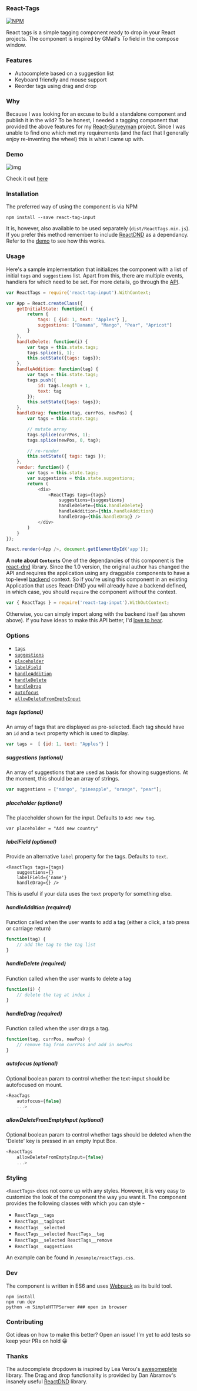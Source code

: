 ### React-Tags

[![NPM](https://nodei.co/npm/react-tag-input.png?downloads=true)](https://www.npmjs.com/package/react-tag-input)

React tags is a simple tagging component ready to drop in your React projects. The component is inspired by GMail's *To* field in the compose window. 

### Features
- Autocomplete based on a suggestion list
- Keyboard friendly and mouse support
- Reorder tags using drag and drop

### Why
Because I was looking for an excuse to build a standalone component and publish it in the wild? To be honest, I needed a tagging component that provided the above features for my [React-Surveyman](http://github.com/prakhar1989/react-surveyman) project. Since I was unable to find one which met my requirements (and the fact that I generally enjoy re-inventing the wheel) this is what I came up with.


### Demo
![img](demo.gif)

Check it out [here](http://prakhar.me/react-tags/example)

### Installation
The preferred way of using the component is via NPM

```
npm install --save react-tag-input
```
It is, however, also available to be used separately (`dist/ReactTags.min.js`). If you prefer this method remember to include [ReactDND](https://github.com/gaearon/react-dnd) as a dependancy. Refer to the [demo](http://prakhar.me/react-tags/example) to see how this works.

### Usage

Here's a sample implementation that initializes the component with a list of initial `tags` and `suggestions` list. Apart from this, there are multiple events, handlers for which need to be set. For more details, go through the [API](#Options).

```javascript
var ReactTags = require('react-tag-input').WithContext;

var App = React.createClass({
    getInitialState: function() {
        return {
            tags: [ {id: 1, text: "Apples"} ],
            suggestions: ["Banana", "Mango", "Pear", "Apricot"]
        }
    },
    handleDelete: function(i) {
        var tags = this.state.tags;
        tags.splice(i, 1);
        this.setState({tags: tags});
    },
    handleAddition: function(tag) {
        var tags = this.state.tags;
        tags.push({
            id: tags.length + 1,
            text: tag
        });
        this.setState({tags: tags});
    },
    handleDrag: function(tag, currPos, newPos) {
        var tags = this.state.tags;

        // mutate array
        tags.splice(currPos, 1);
        tags.splice(newPos, 0, tag);

        // re-render
        this.setState({ tags: tags });
    },
    render: function() {
        var tags = this.state.tags;
        var suggestions = this.state.suggestions;
        return (
            <div>
                <ReactTags tags={tags} 
                    suggestions={suggestions}
                    handleDelete={this.handleDelete}
                    handleAddition={this.handleAddition}
                    handleDrag={this.handleDrag} />
            </div>
        )
    }
});

React.render(<App />, document.getElementById('app'));
```

**A note about `Contexts`**
One of the dependancies of this component is the [react-dnd](https://github.com/gaearon/react-dnd) library. Since the 1.0 version, the original author has changed the API and requires the application using any draggable components to have a top-level [backend](http://gaearon.github.io/react-dnd/docs-html5-backend.html) context. So if you're using this component in an existing Application that uses React-DND you will already have a backend defined, in which case, you should `require` the component *without* the context.

```javascript
var { ReactTags } = require('react-tag-input').WithOutContext;
```
Otherwise, you can simply import along with the backend itself (as shown above). If you have ideas to make this API better, I'd [love to hear](https://github.com/prakhar1989/react-tags/issues/new).

<a name="Options"></a>
### Options

- [`tags`](#tagsOption)
- [`suggestions`](#suggestionsOption)
- [`placeholder`](#placeholderOption)
- [`labelField`](#labelFieldOption)
- [`handleAddition`](#handleAdditionOption)
- [`handleDelete`](#handleDeleteOption)
- [`handleDrag`](#handleDragOption)
- [`autofocus`](#autofocus)
- [`allowDeleteFromEmptyInput`](#allowDeleteFromEmptyInput)

<a name="tagsOption"></a>
##### tags (optional)
An array of tags that are displayed as pre-selected. Each tag should have an `id` and a `text` property which is used to display.

```js
var tags =  [ {id: 1, text: "Apples"} ]
```

<a name="suggestionsOption"></a>
##### suggestions (optional)
An array of suggestions that are used as basis for showing suggestions. At the moment, this should be an array of strings. 

```js
var suggestions = ["mango", "pineapple", "orange", "pear"];
```

<a name="placeholderOption"></a>
##### placeholder (optional)
The placeholder shown for the input. Defaults to `Add new tag`.

```
var placeholder = "Add new country"
```

<a name="labelFieldOption"></a>
##### labelField (optional)
Provide an alternative `label` property for the tags. Defaults to `text`.

```
<ReactTags tags={tags} 
    suggestions={}
    labelField={'name'}
    handleDrag={} />
```
This is useful if your data uses the `text` property for something else.


<a name="handleAdditionOption"></a>
##### handleAddition (required)
Function called when the user wants to add a tag (either a click, a tab press or carriage return)

```js
function(tag) {
    // add the tag to the tag list
}
```

<a name="handleDeleteOption"></a>
##### handleDelete (required)
Function called when the user wants to delete a tag

```js
function(i) {
    // delete the tag at index i 
}
```

<a name="handleDragOption"></a>
##### handleDrag (required)
Function called when the user drags a tag.

```js
function(tag, currPos, newPos) {
    // remove tag from currPos and add in newPos
}
```
<a name="autofocus"></a>
##### autofocus (optional)
Optional boolean param to control whether the text-input should be autofocused on mount.

```js
<ReacTags
    autofocus={false}
    ...>
```

<a name="allowDeleteFromEmptyInput"></a>
##### allowDeleteFromEmptyInput (optional)
Optional boolean param to control whether tags should be deleted when the 'Delete' key is pressed in an empty Input Box.

```js
<ReactTags
    allowDeleteFromEmptyInput={false}
    ...>
```
    
### Styling
`<ReactTags>` does not come up with any styles. However, it is very easy to customize the look of the component the way you want it. The component provides the following classes with which you can style - 

- `ReactTags__tags`
- `ReactTags__tagInput`
- `ReactTags__selected`
- `ReactTags__selected ReactTags__tag`
- `ReactTags__selected ReactTags__remove`
- `ReactTags__suggestions`

An example can be found in `/example/reactTags.css`.

### Dev
The component is written in ES6 and uses [Webpack](http://webpack.github.io/) as its build tool. 
```
npm install 
npm run dev
python -m SimpleHTTPServer ### open in browser
```

### Contributing
Got ideas on how to make this better? Open an issue! I'm yet to add tests so keep your PRs on hold :grinning:

### Thanks
The autocomplete dropdown is inspired by Lea Verou's [awesomeplete](https://github.com/LeaVerou/awesomplete) library. The Drag and drop functionality is provided by Dan Abramov's insanely useful [ReactDND](https://github.com/gaearon/react-dnd) library.
